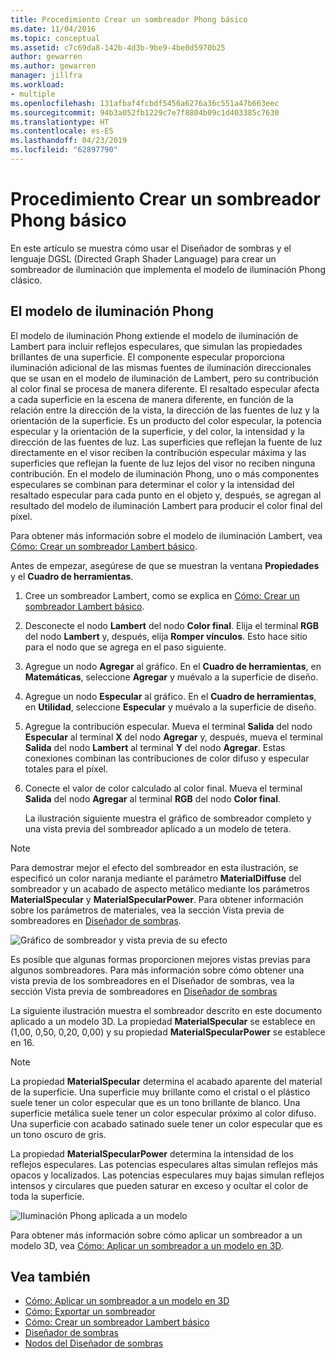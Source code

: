 ```yaml
---
title: Procedimiento Crear un sombreador Phong básico
ms.date: 11/04/2016
ms.topic: conceptual
ms.assetid: c7c69da8-142b-4d3b-9be9-4be0d5970b25
author: gewarren
ms.author: gewarren
manager: jillfra
ms.workload:
- multiple
ms.openlocfilehash: 131afbaf4fcbdf5456a6276a36c551a47b663eec
ms.sourcegitcommit: 94b3a052fb1229c7e7f8804b09c1d403385c7630
ms.translationtype: HT
ms.contentlocale: es-ES
ms.lasthandoff: 04/23/2019
ms.locfileid: "62897790"
---
```

# <a name="how-to-create-a-basic-phong-shader"></a>Procedimiento Crear un sombreador Phong básico

En este artículo se muestra cómo usar el Diseñador de sombras y el lenguaje DGSL (Directed Graph Shader Language) para crear un sombreador de iluminación que implementa el modelo de iluminación Phong clásico.

## <a name="the-phong-lighting-model"></a>El modelo de iluminación Phong

El modelo de iluminación Phong extiende el modelo de iluminación de Lambert para incluir reflejos especulares, que simulan las propiedades brillantes de una superficie. El componente especular proporciona iluminación adicional de las mismas fuentes de iluminación direccionales que se usan en el modelo de iluminación de Lambert, pero su contribución al color final se procesa de manera diferente. El resaltado especular afecta a cada superficie en la escena de manera diferente, en función de la relación entre la dirección de la vista, la dirección de las fuentes de luz y la orientación de la superficie. Es un producto del color especular, la potencia especular y la orientación de la superficie, y del color, la intensidad y la dirección de las fuentes de luz. Las superficies que reflejan la fuente de luz directamente en el visor reciben la contribución especular máxima y las superficies que reflejan la fuente de luz lejos del visor no reciben ninguna contribución. En el modelo de iluminación Phong, uno o más componentes especulares se combinan para determinar el color y la intensidad del resaltado especular para cada punto en el objeto y, después, se agregan al resultado del modelo de iluminación Lambert para producir el color final del píxel.

Para obtener más información sobre el modelo de iluminación Lambert, vea [Cómo: Crear un sombreador Lambert básico](../designers/how-to-create-a-basic-lambert-shader.md).

Antes de empezar, asegúrese de que se muestran la ventana **Propiedades** y el **Cuadro de herramientas**.

1. Cree un sombreador Lambert, como se explica en [Cómo: Crear un sombreador Lambert básico](../designers/how-to-create-a-basic-lambert-shader.md).

2. Desconecte el nodo **Lambert** del nodo **Color final**. Elija el terminal **RGB** del nodo **Lambert** y, después, elija **Romper vínculos**. Esto hace sitio para el nodo que se agrega en el paso siguiente.

3. Agregue un nodo **Agregar** al gráfico. En el **Cuadro de herramientas**, en **Matemáticas**, seleccione **Agregar** y muévalo a la superficie de diseño.

4. Agregue un nodo **Especular** al gráfico. En el **Cuadro de herramientas**, en **Utilidad**, seleccione **Especular** y muévalo a la superficie de diseño.

5. Agregue la contribución especular. Mueva el terminal **Salida** del nodo **Especular** al terminal **X** del nodo **Agregar** y, después, mueva el terminal **Salida** del nodo **Lambert** al terminal **Y** del nodo **Agregar**. Estas conexiones combinan las contribuciones de color difuso y especular totales para el píxel.

6. Conecte el valor de color calculado al color final. Mueva el terminal **Salida** del nodo **Agregar** al terminal **RGB** del nodo **Color final**.

   La ilustración siguiente muestra el gráfico de sombreador completo y una vista previa del sombreador aplicado a un modelo de tetera.

> [!NOTE]
> Para demostrar mejor el efecto del sombreador en esta ilustración, se especificó un color naranja mediante el parámetro **MaterialDiffuse** del sombreador y un acabado de aspecto metálico mediante los parámetros **MaterialSpecular** y **MaterialSpecularPower**. Para obtener información sobre los parámetros de materiales, vea la sección Vista previa de sombreadores en [Diseñador de sombras](../designers/shader-designer.md).

 ![Gráfico de sombreador y vista previa de su efecto](../designers/media/digit-lighting-graph.png)

 Es posible que algunas formas proporcionen mejores vistas previas para algunos sombreadores. Para más información sobre cómo obtener una vista previa de los sombreadores en el Diseñador de sombras, vea la sección Vista previa de sombreadores en [Diseñador de sombras](../designers/shader-designer.md)

 La siguiente ilustración muestra el sombreador descrito en este documento aplicado a un modelo 3D. La propiedad **MaterialSpecular** se establece en (1,00, 0,50, 0,20, 0,00) y su propiedad **MaterialSpecularPower** se establece en 16.

> [!NOTE]
> La propiedad **MaterialSpecular** determina el acabado aparente del material de la superficie. Una superficie muy brillante como el cristal o el plástico suele tener un color especular que es un tono brillante de blanco. Una superficie metálica suele tener un color especular próximo al color difuso. Una superficie con acabado satinado suele tener un color especular que es un tono oscuro de gris.
>
> La propiedad **MaterialSpecularPower** determina la intensidad de los reflejos especulares. Las potencias especulares altas simulan reflejos más opacos y localizados. Las potencias especulares muy bajas simulan reflejos intensos y circulares que pueden saturar en exceso y ocultar el color de toda la superficie.

 ![Iluminación Phong aplicada a un modelo](../designers/media/digit-lighting-model.png)

 Para obtener más información sobre cómo aplicar un sombreador a un modelo 3D, vea [Cómo: Aplicar un sombreador a un modelo en 3D](../designers/how-to-apply-a-shader-to-a-3-d-model.md).

## <a name="see-also"></a>Vea también

- [Cómo: Aplicar un sombreador a un modelo en 3D](../designers/how-to-apply-a-shader-to-a-3-d-model.md)
- [Cómo: Exportar un sombreador](../designers/how-to-export-a-shader.md)
- [Cómo: Crear un sombreador Lambert básico](../designers/how-to-create-a-basic-lambert-shader.md)
- [Diseñador de sombras](../designers/shader-designer.md)
- [Nodos del Diseñador de sombras](../designers/shader-designer-nodes.md)